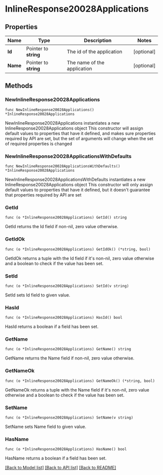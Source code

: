 # InlineResponse20028Applications

## Properties

Name | Type | Description | Notes
------------ | ------------- | ------------- | -------------
**Id** | Pointer to **string** | The id of the application | [optional] 
**Name** | Pointer to **string** | The name of the application | [optional] 

## Methods

### NewInlineResponse20028Applications

`func NewInlineResponse20028Applications() *InlineResponse20028Applications`

NewInlineResponse20028Applications instantiates a new InlineResponse20028Applications object
This constructor will assign default values to properties that have it defined,
and makes sure properties required by API are set, but the set of arguments
will change when the set of required properties is changed

### NewInlineResponse20028ApplicationsWithDefaults

`func NewInlineResponse20028ApplicationsWithDefaults() *InlineResponse20028Applications`

NewInlineResponse20028ApplicationsWithDefaults instantiates a new InlineResponse20028Applications object
This constructor will only assign default values to properties that have it defined,
but it doesn't guarantee that properties required by API are set

### GetId

`func (o *InlineResponse20028Applications) GetId() string`

GetId returns the Id field if non-nil, zero value otherwise.

### GetIdOk

`func (o *InlineResponse20028Applications) GetIdOk() (*string, bool)`

GetIdOk returns a tuple with the Id field if it's non-nil, zero value otherwise
and a boolean to check if the value has been set.

### SetId

`func (o *InlineResponse20028Applications) SetId(v string)`

SetId sets Id field to given value.

### HasId

`func (o *InlineResponse20028Applications) HasId() bool`

HasId returns a boolean if a field has been set.

### GetName

`func (o *InlineResponse20028Applications) GetName() string`

GetName returns the Name field if non-nil, zero value otherwise.

### GetNameOk

`func (o *InlineResponse20028Applications) GetNameOk() (*string, bool)`

GetNameOk returns a tuple with the Name field if it's non-nil, zero value otherwise
and a boolean to check if the value has been set.

### SetName

`func (o *InlineResponse20028Applications) SetName(v string)`

SetName sets Name field to given value.

### HasName

`func (o *InlineResponse20028Applications) HasName() bool`

HasName returns a boolean if a field has been set.


[[Back to Model list]](../README.md#documentation-for-models) [[Back to API list]](../README.md#documentation-for-api-endpoints) [[Back to README]](../README.md)


